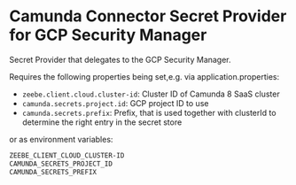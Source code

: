 # Camunda Connector Secret Provider for GCP Security Manager

Secret Provider that delegates to the GCP Security Manager.

Requires the following properties being set,e.g. via application.properties:

* `zeebe.client.cloud.cluster-id`: Cluster ID of Camunda 8 SaaS cluster
* `camunda.secrets.project.id`: GCP project ID to use
* `camunda.secrets.prefix`: Prefix, that is used together with clusterId to determine the right entry in the secret store

or as environment variables:

```bash
ZEEBE_CLIENT_CLOUD_CLUSTER-ID
CAMUNDA_SECRETS_PROJECT_ID
CAMUNDA_SECRETS_PREFIX
```
